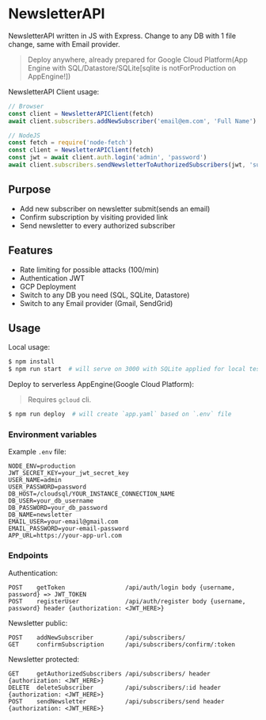 # NewsletterAPI
NewsletterAPI written in JS with Express. Change to any DB with 1 file change, same with Email provider.

> Deploy anywhere, already prepared for Google Cloud Platform(App Engine with SQL/Datastore/SQLite[sqlite is notForProduction on AppEngine!])

NewsletterAPI Client usage:
```javascript copy
// Browser
const client = NewsletterAPIClient(fetch)
await client.subscribers.addNewSubscriber('email@em.com', 'Full Name') // will send confirmation email

// NodeJS
const fetch = require('node-fetch')
const client = NewsletterAPIClient(fetch)
const jwt = await client.auth.login('admin', 'password')
await client.subscribers.sendNewsletterToAuthorizedSubscribers(jwt, 'subject', '1st newsletter message 🎉🎂')
```

## Purpose
- Add new subscriber on newsletter submit(sends an email)
- Confirm subscription by visiting provided link
- Send newsletter to every authorized subscriber

## Features
- Rate limiting for possible attacks (100/min)
- Authentication JWT
- GCP Deployment
- Switch to any DB you need (SQL, SQLite, Datastore)
- Switch to any Email provider (Gmail, SendGrid)

## Usage
Local usage:
```bash copy
$ npm install
$ npm run start  # will serve on 3000 with SQLite applied for local testing
```

Deploy to serverless AppEngine(Google Cloud Platform):
> Requires `gcloud` cli.
```bash copy
$ npm run deploy  # will create `app.yaml` based on `.env` file
```

### Environment variables

Example `.env` file:
```env
NODE_ENV=production
JWT_SECRET_KEY=your_jwt_secret_key
USER_NAME=admin
USER_PASSWORD=password
DB_HOST=/cloudsql/YOUR_INSTANCE_CONNECTION_NAME
DB_USER=your_db_username
DB_PASSWORD=your_db_password
DB_NAME=newsletter
EMAIL_USER=your-email@gmail.com
EMAIL_PASSWORD=your-email-password
APP_URL=https://your-app-url.com
```

### Endpoints

Authentication:
```
POST    getToken                 /api/auth/login body {username, password} => JWT_TOKEN
POST    registerUser             /api/auth/register body {username, password} header {authorization: <JWT_HERE>}
```

Newsletter public:
```
POST    addNewSubscriber         /api/subscribers/
GET     confirmSubscription      /api/subscribers/confirm/:token
```

Newsletter protected:
```
GET     getAuthorizedSubscribers /api/subscribers/ header {authorization: <JWT_HERE>}
DELETE  deleteSubscriber         /api/subscribers/:id header {authorization: <JWT_HERE>}
POST    sendNewsletter           /api/subscribers/send header {authorization: <JWT_HERE>}
```

